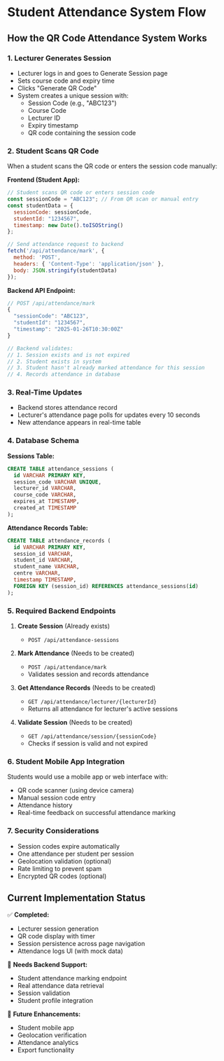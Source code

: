 # Student Attendance System Flow

## How the QR Code Attendance System Works

### 1. **Lecturer Generates Session**
- Lecturer logs in and goes to Generate Session page
- Sets course code and expiry time
- Clicks "Generate QR Code"
- System creates a unique session with:
  - Session Code (e.g., "ABC123")
  - Course Code
  - Lecturer ID
  - Expiry timestamp
  - QR code containing the session code

### 2. **Student Scans QR Code**
When a student scans the QR code or enters the session code manually:

**Frontend (Student App):**
```javascript
// Student scans QR code or enters session code
const sessionCode = "ABC123"; // From QR scan or manual entry
const studentData = {
  sessionCode: sessionCode,
  studentId: "1234567",
  timestamp: new Date().toISOString()
};

// Send attendance request to backend
fetch('/api/attendance/mark', {
  method: 'POST',
  headers: { 'Content-Type': 'application/json' },
  body: JSON.stringify(studentData)
});
```

**Backend API Endpoint:**
```javascript
// POST /api/attendance/mark
{
  "sessionCode": "ABC123",
  "studentId": "1234567", 
  "timestamp": "2025-01-26T10:30:00Z"
}

// Backend validates:
// 1. Session exists and is not expired
// 2. Student exists in system
// 3. Student hasn't already marked attendance for this session
// 4. Records attendance in database
```

### 3. **Real-Time Updates**
- Backend stores attendance record
- Lecturer's attendance page polls for updates every 10 seconds
- New attendance appears in real-time table

### 4. **Database Schema**

**Sessions Table:**
```sql
CREATE TABLE attendance_sessions (
  id VARCHAR PRIMARY KEY,
  session_code VARCHAR UNIQUE,
  lecturer_id VARCHAR,
  course_code VARCHAR,
  expires_at TIMESTAMP,
  created_at TIMESTAMP
);
```

**Attendance Records Table:**
```sql
CREATE TABLE attendance_records (
  id VARCHAR PRIMARY KEY,
  session_id VARCHAR,
  student_id VARCHAR,
  student_name VARCHAR,
  centre VARCHAR,
  timestamp TIMESTAMP,
  FOREIGN KEY (session_id) REFERENCES attendance_sessions(id)
);
```

### 5. **Required Backend Endpoints**

1. **Create Session** (Already exists)
   - `POST /api/attendance-sessions`

2. **Mark Attendance** (Needs to be created)
   - `POST /api/attendance/mark`
   - Validates session and records attendance

3. **Get Attendance Records** (Needs to be created)
   - `GET /api/attendance/lecturer/{lecturerId}`
   - Returns all attendance for lecturer's active sessions

4. **Validate Session** (Needs to be created)
   - `GET /api/attendance/session/{sessionCode}`
   - Checks if session is valid and not expired

### 6. **Student Mobile App Integration**

Students would use a mobile app or web interface with:
- QR code scanner (using device camera)
- Manual session code entry
- Attendance history
- Real-time feedback on successful attendance marking

### 7. **Security Considerations**

- Session codes expire automatically
- One attendance per student per session
- Geolocation validation (optional)
- Rate limiting to prevent spam
- Encrypted QR codes (optional)

## Current Implementation Status

✅ **Completed:**
- Lecturer session generation
- QR code display with timer
- Session persistence across page navigation
- Attendance logs UI (with mock data)

🔄 **Needs Backend Support:**
- Student attendance marking endpoint
- Real attendance data retrieval
- Session validation
- Student profile integration

📱 **Future Enhancements:**
- Student mobile app
- Geolocation verification
- Attendance analytics
- Export functionality